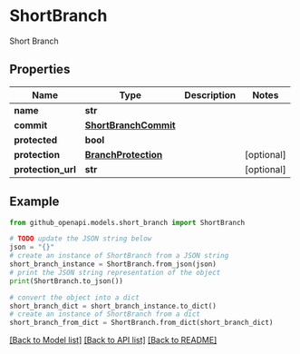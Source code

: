 # ShortBranch

Short Branch

## Properties

Name | Type | Description | Notes
------------ | ------------- | ------------- | -------------
**name** | **str** |  | 
**commit** | [**ShortBranchCommit**](ShortBranchCommit.md) |  | 
**protected** | **bool** |  | 
**protection** | [**BranchProtection**](BranchProtection.md) |  | [optional] 
**protection_url** | **str** |  | [optional] 

## Example

```python
from github_openapi.models.short_branch import ShortBranch

# TODO update the JSON string below
json = "{}"
# create an instance of ShortBranch from a JSON string
short_branch_instance = ShortBranch.from_json(json)
# print the JSON string representation of the object
print(ShortBranch.to_json())

# convert the object into a dict
short_branch_dict = short_branch_instance.to_dict()
# create an instance of ShortBranch from a dict
short_branch_from_dict = ShortBranch.from_dict(short_branch_dict)
```
[[Back to Model list]](../README.md#documentation-for-models) [[Back to API list]](../README.md#documentation-for-api-endpoints) [[Back to README]](../README.md)


